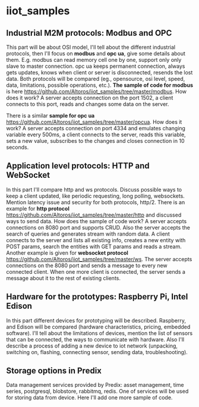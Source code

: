 # iiot_samples
## Industrial M2M protocols: Modbus and OPC 

This part will be about OSI model, I'll tell about the different industrial protocols, then I'll focus on __modbus__ and __opc ua__, give some details about them. E.g. modbus can read memory cell one by one, support only only slave to master connection. opc ua keeps permanent connection, always gets updates, knows when client or server is disconnected, resends the lost data. Both protocols will be compared (eg., opensource, osi level, speed, data, limitations, possible operations, etc.). __The sample of code for modbus__ is here https://github.com/Altoros/iiot_samples/tree/master/modbus. How does it work? A server accepts connection on the port 1502, a client connects to this port, reads and changes some data on the server. 

There is a similar __sample for opc ua__  https://github.com/Altoros/iiot_samples/tree/master/opcua. How does it work? A server accepts connection on port 4334 and emulates changing variable every 500ms, a client connects to the server, reads this variable, sets a new value, subscribes to the changes and closes connection in 10 seconds.

## Application level protocols: HTTP and WebSocket

In this part I'll compare http and ws protocols. Discuss possible ways to keep a client updated, like periodic requesting, long polling, websockets. Mention latency issue and security for both protocols, http/2. There is an example for __http  protocol__ https://github.com/Altoros/iiot_samples/tree/master/http and discussed ways to send data. How does the sample of code work? A server accepts connections on 8080 port and supports CRUD. Also the server accepts the search of queries and generates stream with random data. A client connects to the server and lists all existing info, creates a new entity  with POST params, search the entities with GET params and reads a stream. Another example is given for __websocket protocol__ https://github.com/Altoros/iiot_samples/tree/master/ws. The server accepts connections on the 8080 port and sends a message to every new connected client. When one more client is connected, the server sends a message about it to the rest of existing clients. 

## Hardware for the prototypes: Raspberry Pi, Intel Edison

In this part different devices for prototyping will be described. Raspberry, and Edison will be compared (hardware characteristics, pricing, embedded software). I'll tell about the limitations of devices, mention the list of sensors that can be connected, the ways to communicate with hardware. Also I'll describe a process of adding a new device to iot network (unpacking, switching on, flashing, connecting sensor, sending data, troubleshooting). 

## Storage options in Predix

Data management services provided by Predix: asset management, time series, postgresql, blobstore, rabbitmq, redis. One of services will be used for storing data from device. Here I'll add one more sample of code.
